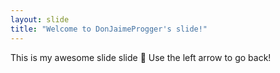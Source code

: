 ```yaml
---
layout: slide
title: "Welcome to DonJaimeProgger's slide!"
---
```

This is my awesome slide slide :tada:
Use the left arrow to go back!
